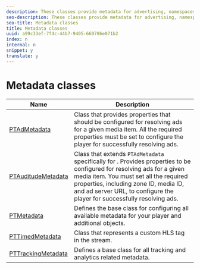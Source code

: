 ```yaml
---
description: These classes provide metadata for advertising, namespaces, and tracking.
seo-description: These classes provide metadata for advertising, namespaces, and tracking.
seo-title: Metadata classes
title: Metadata classes
uuid: a99c33ef-7f4c-44b7-9405-669786e071b2
index: n
internal: n
snippet: y
translate: y
---
```


# Metadata classes


| Name |Description |
|---|---|
| [PTAdMetadata](http://help.adobe.com/en_US/primetime/api/psdk/appledoc/Classes/PTAdMetadata.html)  |Class that provides properties that should be configured for resolving ads for a given media item. All the required properties must be set to configure the player for successfully resolving ads. |
| [PTAuditudeMetadata](http://help.adobe.com/en_US/primetime/api/psdk/appledoc/Classes/PTAuditudeMetadata.html)  |Class that extends `PTAdMetadata` specifically for . Provides properties to be configured for resolving  ads for a given media item. You must set all the required properties, including zone ID, media ID, and ad server URL, to configure the player for successfully resolving ads.  |
| [PTMetadata](http://help.adobe.com/en_US/primetime/api/psdk/appledoc/Classes/PTMetadata.html)  |Defines the base class for configuring all available metadata for your player and additional objects. |
| [PTTimedMetadata](http://help.adobe.com/en_US/primetime/api/psdk/appledoc/Classes/PTTimedMetadata.html)  |Class that represents a custom HLS tag in the stream. |
| [PTTrackingMetadata](http://help.adobe.com/en_US/primetime/api/psdk/appledoc/Classes/PTTrackingMetadata.html)  |Defines a base class for all tracking and analytics related metadata. |

